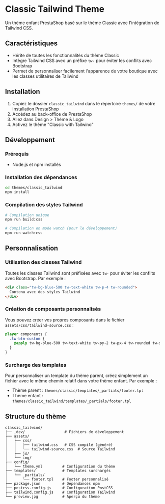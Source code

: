 # Classic Tailwind Theme

Un thème enfant PrestaShop basé sur le thème Classic avec l'intégration de Tailwind CSS.

## Caractéristiques

- Hérite de toutes les fonctionnalités du thème Classic
- Intègre Tailwind CSS avec un préfixe `tw-` pour éviter les conflits avec Bootstrap
- Permet de personnaliser facilement l'apparence de votre boutique avec les classes utilitaires de Tailwind

## Installation

1. Copiez le dossier `classic_tailwind` dans le répertoire `themes/` de votre installation PrestaShop
2. Accédez au back-office de PrestaShop
3. Allez dans Design > Thème & Logo
4. Activez le thème "Classic with Tailwind"

## Développement

### Prérequis

- Node.js et npm installés

### Installation des dépendances

```bash
cd themes/classic_tailwind
npm install
```

### Compilation des styles Tailwind

```bash
# Compilation unique
npm run build:css

# Compilation en mode watch (pour le développement)
npm run watch:css
```

## Personnalisation

### Utilisation des classes Tailwind

Toutes les classes Tailwind sont préfixées avec `tw-` pour éviter les conflits avec Bootstrap. Par exemple :

```html
<div class="tw-bg-blue-500 tw-text-white tw-p-4 tw-rounded">
  Contenu avec des styles Tailwind
</div>
```

### Création de composants personnalisés

Vous pouvez créer vos propres composants dans le fichier `assets/css/tailwind-source.css` :

```css
@layer components {
  .tw-btn-custom {
    @apply tw-bg-blue-500 tw-text-white tw-py-2 tw-px-4 tw-rounded tw-shadow hover:tw-bg-blue-600;
  }
}
```

### Surcharge des templates

Pour personnaliser un template du thème parent, créez simplement un fichier avec le même chemin relatif dans votre thème enfant. Par exemple :

- Thème parent : `themes/classic/templates/_partials/footer.tpl`
- Thème enfant : `themes/classic_tailwind/templates/_partials/footer.tpl`

## Structure du thème

```
classic_tailwind/
├── _dev/                  # Fichiers de développement
├── assets/
│   ├── css/
│   │   ├── tailwind.css   # CSS compilé (généré)
│   │   └── tailwind-source.css  # Source Tailwind
│   ├── js/
│   └── img/
├── config/
│   └── theme.yml         # Configuration du thème
├── templates/            # Templates surchargés
│   └── _partials/
│       └── footer.tpl    # Footer personnalisé
├── package.json          # Dépendances npm
├── postcss.config.js     # Configuration PostCSS
├── tailwind.config.js    # Configuration Tailwind
└── preview.jpg           # Aperçu du thème
```
